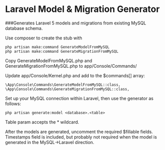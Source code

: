 # Laravel Model & Migration Generator
###Generates Laravel 5 models and migrations from existing MySQL database schema.

Use composer to create the stub with
```
php artisan make:command GenerateModelFromMySQL
php artisan make:command GenerateMigrationFromMySQL
```

Copy GenerateModelFromMySQL.php and GenerateMigrationFromMySQL.php to app/Console/Commands/

Update app/Console/Kernel.php and add to the $commands[] array:
```
\App\Console\Commands\GenerateModelFromMySQL::class,
\App\Console\Commands\GenerateMigrationFromMySQL::class,
```

Set up your MySQL connection within Laravel, then use the generator as follows:
```
php artisan generate:model <database>.<table>
```

Table param accepts the * wildcard.

After the models are generated, uncomment the required $fillable fields.
Timestamps field is included, but probably not required when the model is generated in the MySQL->Laravel direction.
